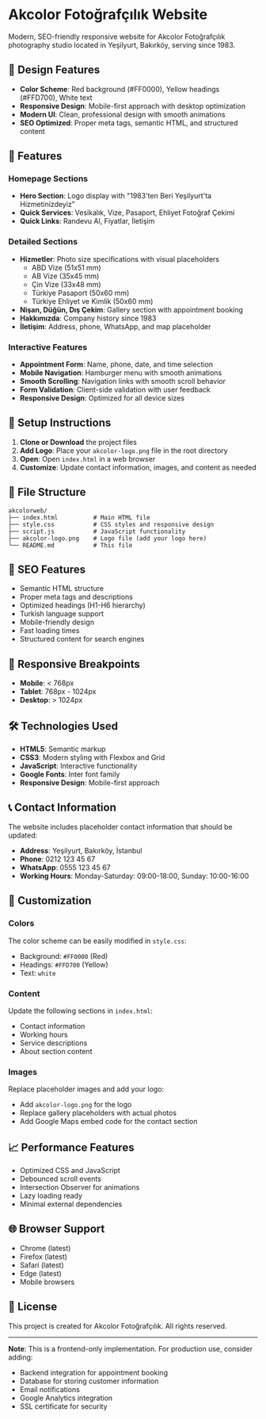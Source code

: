 # Akcolor Fotoğrafçılık Website

Modern, SEO-friendly responsive website for Akcolor Fotoğrafçılık photography studio located in Yeşilyurt, Bakırköy, serving since 1983.

## 🎨 Design Features

- **Color Scheme**: Red background (#FF0000), Yellow headings (#FFD700), White text
- **Responsive Design**: Mobile-first approach with desktop optimization
- **Modern UI**: Clean, professional design with smooth animations
- **SEO Optimized**: Proper meta tags, semantic HTML, and structured content

## 📱 Features

### Homepage Sections
- **Hero Section**: Logo display with "1983'ten Beri Yeşilyurt'ta Hizmetinizdeyiz"
- **Quick Services**: Vesikalık, Vize, Pasaport, Ehliyet Fotoğraf Çekimi
- **Quick Links**: Randevu Al, Fiyatlar, İletişim

### Detailed Sections
- **Hizmetler**: Photo size specifications with visual placeholders
  - ABD Vize (51x51 mm)
  - AB Vize (35x45 mm)
  - Çin Vize (33x48 mm)
  - Türkiye Pasaport (50x60 mm)
  - Türkiye Ehliyet ve Kimlik (50x60 mm)
- **Nişan, Düğün, Dış Çekim**: Gallery section with appointment booking
- **Hakkımızda**: Company history since 1983
- **İletişim**: Address, phone, WhatsApp, and map placeholder

### Interactive Features
- **Appointment Form**: Name, phone, date, and time selection
- **Mobile Navigation**: Hamburger menu with smooth animations
- **Smooth Scrolling**: Navigation links with smooth scroll behavior
- **Form Validation**: Client-side validation with user feedback
- **Responsive Design**: Optimized for all device sizes

## 🚀 Setup Instructions

1. **Clone or Download** the project files
2. **Add Logo**: Place your `akcolor-logo.png` file in the root directory
3. **Open**: Open `index.html` in a web browser
4. **Customize**: Update contact information, images, and content as needed

## 📁 File Structure

```
akcolorweb/
├── index.html          # Main HTML file
├── style.css           # CSS styles and responsive design
├── script.js           # JavaScript functionality
├── akcolor-logo.png    # Logo file (add your logo here)
└── README.md           # This file
```

## 🎯 SEO Features

- Semantic HTML structure
- Proper meta tags and descriptions
- Optimized headings (H1-H6 hierarchy)
- Turkish language support
- Mobile-friendly design
- Fast loading times
- Structured content for search engines

## 📱 Responsive Breakpoints

- **Mobile**: < 768px
- **Tablet**: 768px - 1024px
- **Desktop**: > 1024px

## 🛠️ Technologies Used

- **HTML5**: Semantic markup
- **CSS3**: Modern styling with Flexbox and Grid
- **JavaScript**: Interactive functionality
- **Google Fonts**: Inter font family
- **Responsive Design**: Mobile-first approach

## 📞 Contact Information

The website includes placeholder contact information that should be updated:

- **Address**: Yeşilyurt, Bakırköy, İstanbul
- **Phone**: 0212 123 45 67
- **WhatsApp**: 0555 123 45 67
- **Working Hours**: Monday-Saturday: 09:00-18:00, Sunday: 10:00-16:00

## 🔧 Customization

### Colors
The color scheme can be easily modified in `style.css`:
- Background: `#FF0000` (Red)
- Headings: `#FFD700` (Yellow)
- Text: `white`

### Content
Update the following sections in `index.html`:
- Contact information
- Working hours
- Service descriptions
- About section content

### Images
Replace placeholder images and add your logo:
- Add `akcolor-logo.png` for the logo
- Replace gallery placeholders with actual photos
- Add Google Maps embed code for the contact section

## 📈 Performance Features

- Optimized CSS and JavaScript
- Debounced scroll events
- Intersection Observer for animations
- Lazy loading ready
- Minimal external dependencies

## 🌐 Browser Support

- Chrome (latest)
- Firefox (latest)
- Safari (latest)
- Edge (latest)
- Mobile browsers

## 📝 License

This project is created for Akcolor Fotoğrafçılık. All rights reserved.

---

**Note**: This is a frontend-only implementation. For production use, consider adding:
- Backend integration for appointment booking
- Database for storing customer information
- Email notifications
- Google Analytics integration
- SSL certificate for security 